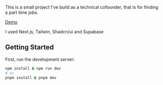 This is a small project I've build as a technical cofounder, that is for finding a part time jobs. 

[Demo](https://chures.net/)

I used Next.js, Tailwin, Shadcn/ui and Supabase

## Getting Started

First, run the development server:

```bash
npm install & npm run dev 
# or
pnpm install & pnpm dev
```
